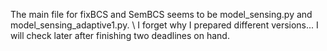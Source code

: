 The main file for fixBCS and SemBCS seems to be model_sensing.py and model_sensing_adaptive1.py.
\\
I forget why I prepared different versions... I will check later after finishing two deadlines on hand.
